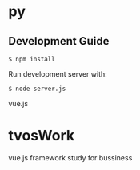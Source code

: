 
# py

## Development Guide


    $ npm install

Run development server with:

    $ node server.js

 vue.js

# tvosWork
vue.js framework study for bussiness

